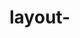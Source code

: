 # layout-
 <!DOCTYPE html>
<html lang="en">
<head>
    <meta charset="UTF-8">
    <meta name="viewport" content="width=device-width, initial-scale=1.0">
    <meta http-equiv="X-UA-Compatible" content="ie=edge">
    <title>Document</title>
    <style>
        *{
            padding: 0;
            margin: 0;
        }
        body>div{
            margin-top: 30px;
        }
        .fleat{
            overflow: hidden;
        }
        .fleat div{
            min-height: 100px;
            height: 100%;
        }
        .fleat .left{
            float: left;
            width: 300px;
            background-color: red;
        }
        .fleat .center{
            background-color: yellow;
            overflow: hidden;
        }
        .fleat .right{
            float: right;
            width: 300px; 
            background-color: blue;
        }
        .postion{
          position: relative;
          min-height: 100px;
        }
        .postion div{
            position: absolute;
            height: 100%;
        }
        .postion .left{
            width: 300px;
            left: 0;
            background-color: red;
        }
        .postion .center{
            left: 300px;
            right: 300px;
            background-color: yellow;
        }
        .postion .right{
            width: 300px;
            right: 0;
            background-color: blue;
        }
        .flex{
          display: flex;
        }
        .flex div{
            min-height: 100px;
        }
        .flex .left{
            width: 300px;
            background-color: red;
        }
        .flex .center{
            flex: 1;
            background-color: yellow;
        }
        .flex .right{
            width: 300px;
            background-color: blue;
        }
        .table{
          display: table;
          width: 100%;
        }
        .table div{
            min-height: 100px;
        }
        .table .left{
            display: table-cell;
            width: 300px;
            background-color: red;
        }
        .table .center{
            display: table-cell;
            background-color: yellow;
        }
        .table .right{
            display: table-cell;
            width: 300px;
            background-color: blue;
        }
        .grid{
          display: grid;
          width: 100%;
          grid-template-rows: 100px;
          grid-template-columns: 300px auto 300px;
        }
        .grid .left{
            background-color: red;
        }
        .grid .center{
            background-color: yellow;
        }
        .grid .right{
            background-color: blue;
        }
        /* 每个方案的优缺点 */、
            /*浮动 清除浮动 他会脱离文档流 清除浮动和周边的元素处理的比较好的话 他的兼容性比较好 */
            /* absolute  快捷 不容易出问题 整个元素脱离文档流，后面的元素会向上，可使用性比较差*/
            /* flex 比较完美的，手机端经常用 */
            /* table 兼容性比较好，但是如果某个元素需要增高时 其他元素都会增高 */
            /* grid  这是新的技术  */
        /* 把高度去掉 */
            /* 只有flex 和 table 能用 其他都不能用了 */
        /* 他们的兼容性 那个最实用的 */
        /*  页面布局小节 
            1.语义化掌握到位
            2.页面布局理解深刻
            3.css基础知识扎实
            4.思维灵活且积极上进
            5.代码书写规范
        */
        
    </style>
</head>
<body>
    <div class="fleat">
        <div class="left"></div>
        <div class="right">
        </div>
        <div class="center">
                <p>增加高度</p>
                <p>增加高度</p>
                <p>增加高度</p>
                <p>增加高度</p>
                <p>增加高度</p>
                <p>增加高度</p>
        </div>
    </div>
    <div class="postion">
        <div class="left"></div>
        <div class="center">
                <p>增加高度</p>
                <p>增加高度</p>
                <p>增加高度</p>
                <p>增加高度</p>
                <p>增加高度</p>
                <p>增加高度</p>
        </div>
        <div class="right"></div>
    </div>
    <div class="flex">
        <div class="left"></div>
        <div class="center">
                <p>增加高度</p>
                <p>增加高度</p>
                <p>增加高度</p>
                <p>增加高度</p>
                <p>增加高度</p>
                <p>增加高度</p>
        </div>
        <div class="right"></div>
    </div>
    <div class="table">
        <div class="left"></div>
        <div class="center">
                <p>增加高度</p>
                <p>增加高度</p>
                <p>增加高度</p>
                <p>增加高度</p>
                <p>增加高度</p>
                <p>增加高度</p>
        </div>
        <div class="right"></div>
    </div>
    <div class="grid">
            <div class="left"></div>
            <div class="center">
                <p>增加高度</p>
                <p>增加高度</p>
                <p>增加高度</p>
                <p>增加高度</p>
                <p>增加高度</p>
                <p>增加高度</p>
            </div>
            <div class="right"></div>
    </div>
</body>
</html>
